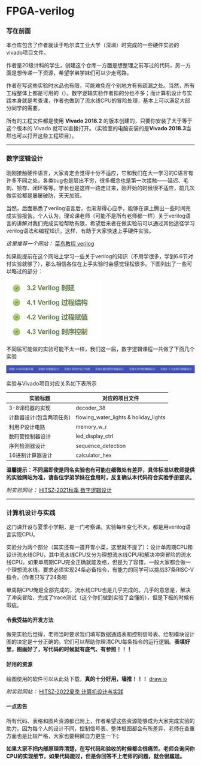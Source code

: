 # FPGA-verilog

### 写在前面
本仓库包含了作者就读于哈尔滨工业大学（深圳）时完成的一些硬件实验的vivado项目文件。

作者是20级计科的学生，创建这个仓库一方面是想整理之前写过的代码，另一方面是想传递一下资源，希望学弟学妹们可以少走弯路。

作者在写这些实验时水品也有限，可能难免在个别地方有有疏漏之处。当然，所有工程整体上都是可用的（）。数字逻辑实验作者扣的分也不多；而计算机设计与实践本身就是考查课，作者也做到了流水线CPU的冒险处理，基本上可以满足大部分同学的需要。

所有的工程文件都是使用 **Vivado 2018.2** 的版本创建的，只要你安装了大于等于这个版本的 Vivado 就可以直接打开。（实验室的电脑安装的是**Vivado 2018.3**当然也可以打开这些工程项目）。

---

### 数字逻辑设计

刚刚接触硬件语言，大家肯定会觉得十分不适应，它和我们在大一学习的C语言有许多不同之处，各类bug也是层出不穷，很多概念也是第一次接触——延迟、毛刺、锁存、闭环等等。学长也是这样一路走过来，刚开始的时候很不适应，前几次做实验都是屡屡破防，天天加班。

当然，后面熟悉了verilog语言后，也渐渐得心应手，能够在课上腾出一些时间完成实验报告。个人认为，理论课老师（可能不是所有老师都一样）关于verilog语言的讲解对我们完成实验帮助有限，希望后来者在做实验前可以通过其他途径学习verilog语法和编程知识，这样，有助于大家快速上手硬件实验。

*这里推荐一个网站：* [菜鸟教程 verilog](https://www.runoob.com/w3cnote/verilog-tutorial.html)

如果能提前在这个网站上学习一些关于verilog的知识（不用学很多，学到6.6节对付实验就够了），那么相信各位在上手实验时会感觉轻松很多。下图列出了一些可以略过的部分：

![](README/README1.png)

不同届可能做的实验可能不太一样，我们这一届，数字逻辑课程一共做了下面几个实验

![](README/README0.png)

实验与Vivado项目对应关系如下表所示

|   实验标题				|  对应的项目文件 			|
| ------------ 			| -------------- 			|
| 3-8译码器的实现 		| decoder_38 				|
| 计数器设计(包含两项任务)| flowing_water_lights & holiday_lights |
| 利用IP设计电路 			| memory_w_r 				|
| 数码管控制器设计 		| led_display_ctrl 			|
| 序列检测器设计 			| sequence_detection 		|
| 16进制计算器设计 		| calculator_hex 			|

**温馨提示：不同届即使是同名实验也有可能在细微处有差异，具体标准以教师提供的实验网站为准，请各位学弟学妹在食用时，反复确认本代码符合实验手册要求。**

*附实验网址：* [HITSZ-2021秋季 数字逻辑设计](https://hitsz-cslab.gitee.io/diglogic/)

---

### 计算机设计与实践

这门课开设与夏季小学期，是一门考察课。实验每年变化不大，都是用verilog语言实现CPU。

实验分为两个部分（其实还有一道开胃小菜，这里就不提了）：设计单周期CPU和设计流水线CPU，其中流水线CPU又分为理想流水线CPU和解决冲突冒险的流水线CPU。如果单周期CPU完全正确就能及格，但是为了容错，一般大家都会做一个理想流水线。要求必须实现24条必备指令，有能力的同学可以挑战37条RISC-V指令。(作者只写了24条啦

单周期CPU俺是全部完成的，流水线CPU也是几乎完成的。几乎的意思是，解决了冲突冒险，完成了trace测试（这个你们做到实验了会懂的），但是下板的时候有瑕疵。

#### 令我受益的开发方法

做完实验后觉得，老师当时要求我们填写数据通路表和控制信号表、绘制模块设计图的决定是十分正确的。它们可以帮助你理清CPU每条指令的运行逻辑。**表填好里，图画好了，写代码的时候就有底气、有参照！！！**

#### 好用的资源

绘图使用的软件可以从此处下载，**真的十分好用，墙推！！！** [draw.io](https://github.com/jgraph/drawio-desktop/releases/tag/v15.4.0)

*附实验网站：* [HITSZ-2022夏季 计算机设计与实践](https://hitsz-cslab.gitee.io/cpu/)

#### 一点忠告

所有代码、表格和图片资源都已附上，作者希望这些资源能够成为大家完成实验的助力。因为每个人的设计不同，控制信号表、整体框图都会有所差异，老师在查重方面也是比较严格，大家也要稍微自力更生一下(: 

**如果大家不把内部原理弄清楚，在写代码和验收的时候都会很痛苦。老师会询问你CPU的实现细节，如果代码能过，但是你回答不上老师的问题，就会很尴尬。**